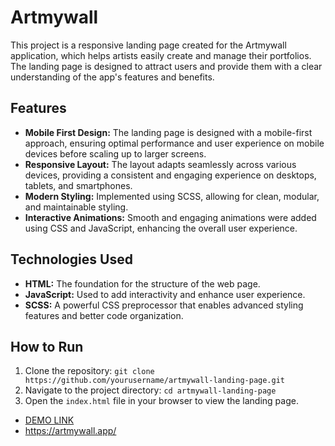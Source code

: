 # Artmywall

This project is a responsive landing page created for the Artmywall application, which helps artists easily create and manage their portfolios. The landing page is designed to attract users and provide them with a clear understanding of the app's features and benefits.

## Features
- **Mobile First Design:** The landing page is designed with a mobile-first approach, ensuring optimal performance and user experience on mobile devices before scaling up to larger screens.
- **Responsive Layout:** The layout adapts seamlessly across various devices, providing a consistent and engaging experience on desktops, tablets, and smartphones.
- **Modern Styling:** Implemented using SCSS, allowing for clean, modular, and maintainable styling.
- **Interactive Animations:** Smooth and engaging animations were added using CSS and JavaScript, enhancing the overall user experience.

## Technologies Used
- **HTML:** The foundation for the structure of the web page.
- **JavaScript:** Used to add interactivity and enhance user experience.
- **SCSS:** A powerful CSS preprocessor that enables advanced styling features and better code organization.

## How to Run
1. Clone the repository: `git clone https://github.com/yourusername/artmywall-landing-page.git`
2. Navigate to the project directory: `cd artmywall-landing-page`
3. Open the `index.html` file in your browser to view the landing page.

- [DEMO LINK](https://artmywall.vercel.app/)
- https://artmywall.app/
